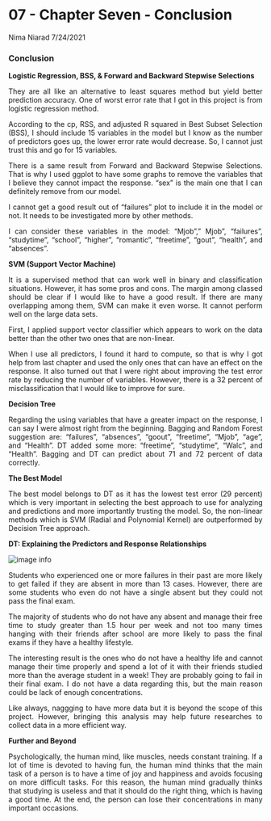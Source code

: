 07 - Chapter Seven - Conclusion
================
Nima Niarad
7/24/2021

<style> body {text-align: justify} </style>

<!-- Justify text. -->

### Conclusion

**Logistic Regression, BSS, & Forward and Backward Stepwise Selections**

They are all like an alternative to least squares method but yield
better prediction accuracy. One of worst error rate that I got in this
project is from logistic regression method.

According to the cp, RSS, and adjusted R squared in Best Subset
Selection (BSS), I should include 15 variables in the model but I know
as the number of predictors goes up, the lower error rate would
decrease. So, I cannot just trust this and go for 15 variables.

There is a same result from Forward and Backward Stepwise Selections.
That is why I used ggplot to have some graphs to remove the variables
that I believe they cannot impact the response. “sex” is the main one
that I can definitely remove from our model.

I cannot get a good result out of “failures” plot to include it in the
model or not. It needs to be investigated more by other methods.

I can consider these variables in the model: “Mjob”,” Mjob”, “failures”,
“studytime”, “school”, “higher”, “romantic”, “freetime”, “gout”,
“health”, and “absences”.

**SVM (Support Vector Machine)**

It is a supervised method that can work well in binary and
classification situations. However, it has some pros and cons. The
margin among classed should be clear if I would like to have a good
result. If there are many overlapping among them, SVM can make it even
worse. It cannot perform well on the large data sets.

First, I applied support vector classifier which appears to work on the
data better than the other two ones that are non-linear.

When I use all predictors, I found it hard to compute, so that is why I
got help from last chapter and used the only ones that can have an
effect on the response. It also turned out that I were right about
improving the test error rate by reducing the number of variables.
However, there is a 32 percent of misclassification that I would like to
improve for sure.

**Decision Tree**

Regarding the using variables that have a greater impact on the
response, I can say I were almost right from the beginning. Bagging and
Random Forest suggestion are: “failures”, “absences”, “goout”,
“freetime”, “Mjob”, “age”, and “Health”. DT added some more: “freetime”,
“studytime”, “Walc”, and “Health”. Bagging and DT can predict about 71
and 72 percent of data correctly.

**The Best Model**

The best model belongs to DT as it has the lowest test error (29
percent) which is very important in selecting the best approach to use
for analyzing and predictions and more importantly trusting the model.
So, the non-linear methods which is SVM (Radial and Polynomial Kernel)
are outperformed by Decision Tree approach.

**DT: Explaining the Predictors and Response Relationships**

![image
info](C:/Nima/Rstudio/Git/Student%20Performance,%20Secondary%20Schools/Student-Performance--Secondary-Schools/06---Chapter-Six---Decision-Tree_files/figure-gfm/unnamed-chunk-8-1.png)

Students who experienced one or more failures in their past are more
likely to get failed if they are absent in more than 13 cases. However,
there are some students who even do not have a single absent but they
could not pass the final exam.

The majority of students who do not have any absent and manage their
free time to study greater than 1.5 hour per week and not too many times
hanging with their friends after school are more likely to pass the
final exams if they have a healthy lifestyle.

The interesting result is the ones who do not have a healthy life and
cannot manage their time properly and spend a lot of it with their
friends studied more than the average student in a week! They are
probably going to fail in their final exam. I do not have a data
regarding this, but the main reason could be lack of enough
concentrations.

Like always, naggging to have more data but it is beyond the scope of
this project. However, bringing this analysis may help future researches
to collect data in a more efficient way.

**Further and Beyond**

Psychologically, the human mind, like muscles, needs constant training.
If a lot of time is devoted to having fun, the human mind thinks that
the main task of a person is to have a time of joy and happiness and
avoids focusing on more difficult tasks. For this reason, the human mind
gradually thinks that studying is useless and that it should do the
right thing, which is having a good time. At the end, the person can
lose their concentrations in many important occasions.
